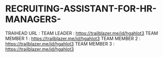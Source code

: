# RECRUITING-ASSISTANT-FOR-HR-MANAGERS-
TRAIHEAD URL :
TEAM LEADER : https://trailblazer.me/id/hgahlot3
TEAM MEMBER 1 : https://trailblazer.me/id/hgahlot3 
TEAM MEMBER 2 : https://trailblazer.me/id/hgahlot3 
TEAM MEMBER 3 : https://trailblazer.me/id/hgahlot3
